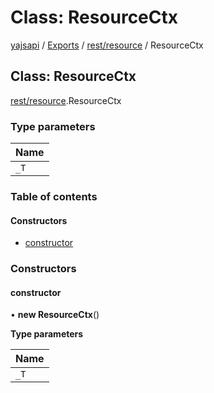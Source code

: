 # Class: ResourceCtx

[yajsapi](../yajsapi.md) / [Exports](../modules/) / [rest/resource](../modules/rest_resource.md) / ResourceCtx

## Class: ResourceCtx

[rest/resource](../modules/rest_resource.md).ResourceCtx

### Type parameters

| Name |
| :--- |
| `_T` |

### Table of contents

#### Constructors

* [constructor](rest_resource.resourcectx.md#constructor)

### Constructors

#### constructor

• **new ResourceCtx**\(\)

**Type parameters**

| Name |
| :--- |
| `_T` |

